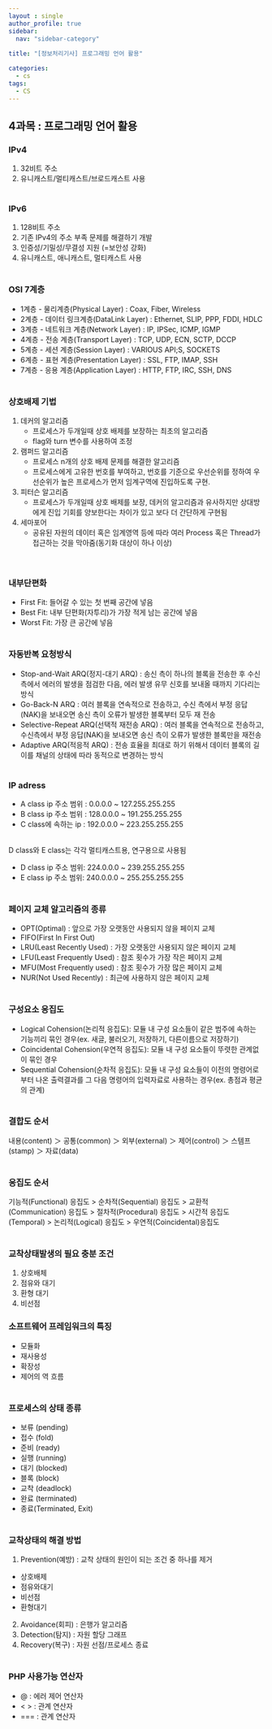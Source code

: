 ```yaml
---
layout : single
author_profile: true
sidebar: 
  nav: "sidebar-category"
  
title: "[정보처리기사] 프로그래밍 언어 활용"

categories:
  - cs
tags:
  - CS
---
```


## 4과목 : 프로그래밍 언어 활용

### IPv4  
1. 32비트 주소 <br>
2. 유니캐스트/멀티캐스트/브로드캐스트 사용  <br><br>

### IPv6  
1. 128비트 주소  <br>
2. 기존 IPv4의 주소 부족 문제를 해결하기 개발  <br>
3. 인증성/기밀성/무결성 지원 (=보안성 강화)  <br>
4. 유니캐스트, 애니캐스트, 멀티캐스트 사용<br><br>

### OSI 7계층
- 1계층 - 물리계층(Physical Layer) : Coax, Fiber, Wireless  <br>
- 2계층 - 데이터 링크계층(DataLink Layer) : Ethernet, SLIP, PPP, FDDI, HDLC  <br>
- 3계층 - 네트워크 계층(Network Layer) : IP, IPSec, ICMP, IGMP  <br>
- 4계층 - 전송 계층(Transport Layer) : TCP, UDP, ECN, SCTP, DCCP  <br>
- 5계층 - 세션 계층(Session Layer) : VARIOUS API;S, SOCKETS  <br>
- 6계층 - 표현 계층(Presentation Layer) : SSL, FTP, IMAP, SSH  <br>
- 7계층 - 응용 계층(Application Layer) : HTTP, FTP, IRC, SSH, DNS<br><br>

### 상호배제 기법
1. 데커의 알고리즘  <br>
	- 프로세스가 두개일때 상호 배제를 보장하는 최초의 알고리즘  <br>
	- flag와 turn 변수를 사용하여 조정  <br>
2. 램퍼드 알고리즘  <br>
	- 프로세스 n개의 상호 배제 문제를 해결한 알고리즘  <br>
	- 프로세스에게 고유한 번호를 부여하고, 번호를 기준으로 우선순위를 정하여 우선순위가 높은 프로세스가 먼저 임계구역에 진입하도록 구현.  <br>
3. 피터슨 알고리즘  <br>
	- 프로세스가 두개일때 상호 배제를 보장, 데커의 알고리즘과 유사하지만 상대방에게 진입 기회를 양보한다는 차이가 있고 보다 더 간단하게 구현됨  <br>
4. 세마포어  <br>
	- 공유된 자원의 데이터 혹은 임계영역 등에 따라 여러 Process 혹은 Thread가 접근하는 것을 막아줌(동기화 대상이 하나 이상)<br><br><br>

### 내부단편화
- First Fit: 들어갈 수 있는 첫 번째 공간에 넣음  <br>
- Best Fit: 내부 단편화(자투리)가 가장 적게 남는 공간에 넣음  <br>
- Worst Fit: 가장 큰 공간에 넣음<br><br>

### 자동반복 요청방식
- Stop-and-Wait ARQ(정지-대기 ARQ) : 송신 측이 하나의 블록을 전송한 후 수신 측에서 에러의 발생을 점검한 다음, 에러 발생 유무 신호를 보내올 때까지 기다리는 방식  <br>
- Go-Back-N ARQ : 여러 블록을 연속적으로 전송하고, 수신 측에서 부정 응답(NAK)을 보내오면 송신 측이 오류가 발생한 블록부터 모두 재 전송  <br>
- Selective-Repeat ARQ(선택적 재전송 ARQ) : 여러 블록을 연속적으로 전송하고, 수신측에서 부정 응답(NAK)을 보내오면 송신 측이 오류가 발생한 블록만을 재전송  <br>
- Adaptive ARQ(적응적 ARQ) : 전송 효율을 최대로 하기 위해서 데이터 블록의 길이를 채널의 상태에 따라 동적으로 변경하는 방식<br><br>

### IP adress
- A class ip 주소 범위 : 0.0.0.0 ~ 127.255.255.255  <br>
- B class ip 주소 범위 : 128.0.0.0 ~ 191.255.255.255  <br>
- C class에 속하는 ip : 192.0.0.0 ~ 223.255.255.255  <br><br>

D class와 E class는 각각 멀티캐스트용, 연구용으로 사용됨<br>
- D class ip 주소 범위: 224.0.0.0 ~ 239.255.255.255  <br>
- E class ip 주소 범위: 240.0.0.0 ~ 255.255.255.255<br><br>

### 페이지 교체 알고리즘의 종류
- OPT(Optimal) : 앞으로 가장 오랫동안 사용되지 않을 페이지 교체<br>
- FIFO(First In First Out)<br>
- LRU(Least Recently Used) : 가장 오랫동안 사용되지 않은 페이지 교체<br>
- LFU(Least Frequently Used) : 참조 횟수가 가장 작은 페이지 교체<br>
- MFU(Most Frequently used) : 참조 횟수가 가장 많은 페이지 교체<br>
- NUR(Not Used Recently) : 최근에 사용하지 않은 페이지 교체<br><br>

### 구성요소 응집도
- Logical Cohension(논리적 응집도): 모듈 내 구성 요소들이 같은 범주에 속하는 기능끼리 묶인 경우(ex. 새글, 불러오기, 저장하기, 다른이름으로 저장하기)<br>
- Coincidental Cohension(우연적 응집도): 모듈 내 구성 요소들이 뚜렷한 관계없이 묶인 경우<br>
- Sequential Cohension(순차적 응집도): 모듈 내 구성 요소들이 이전의 명령어로부터 나온 출력결과를 그 다음 명령어의 입력자료로 사용하는 경우(ex. 총점과 평균의 관계)<br><br>

### 결합도 순서
내용(content) ＞ 공통(common) ＞ 외부(external) ＞ 제어(control) ＞ 스템프(stamp) ＞ 자료(data)<br><br>

### 응집도 순서
기능적(Functional) 응집도 > 순차적(Sequential) 응집도 > 교환적(Communication) 응집도 > 절차적(Procedural) 응집도 > 시간적 응집도(Temporal) > 논리적(Logical) 응집도 > 우연적(Coincidental)응집도<br><br>


### 교착상태발생의 필요 충분 조건
1. 상호배체
2. 점유와 대기
3. 환형 대기
4. 비선점

### 소프트웨어 프레임워크의 특징
- 모듈화<br>
- 재사용성<br>
- 확장성<br>
- 제어의 역 흐름<br><br>

### 프로세스의 상태 종류
- 보류 (pending)<br>
- 접수 (fold)<br>
- 준비 (ready)<br>
- 실행 (running)<br>
- 대기 (blocked)<br>
- 블록 (block)<br>
- 교착 (deadlock)<br>
- 완료 (terminated)<br>
- 종료(Terminated, Exit)<br><br>

### 교착상태의 해결 방법
1. Prevention(예방) : 교착 상태의 원인이 되는 조건 중 하나를 제거<br>
  - 상호배제<br>
  - 점유와대기<br>
  - 비선점<br>
  - 환형대기<br>
2. Avoidance(회피) : 은행가 알고리즘<br>
3. Detection(탐지) : 자원 할당 그래프<br>
4. Recovery(복구) : 자원 선점/프로세스 종료<br><br>


### PHP 사용가능 연산자
- @ : 에러 제어 연산자<br>
- < > : 관계 연산자<br>
- === : 관계 연산자<br><br>
